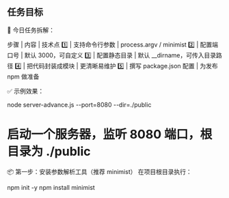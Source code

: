 ## 任务目标

🧭 今日任务拆解：

步骤 | 内容 | 技术点
1️⃣ | 支持命令行参数 | process.argv / minimist
2️⃣ | 配置端口号 | 默认 3000，可自定义
3️⃣ | 配置静态目录 | 默认 \_\_dirname，可传入目录路径
4️⃣ | 把代码封装成模块 | 更清晰易维护
5️⃣ | 撰写 package.json 配置 | 为发布 npm 做准备


✅ 示例效果：

node server-advance.js --port=8080 --dir=./public
# 启动一个服务器，监听 8080 端口，根目录为 ./public




📦 第一步：安装参数解析工具（推荐 minimist）
在项目根目录执行：

npm init -y
npm install minimist
